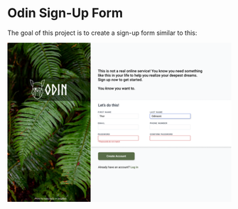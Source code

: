 # Odin Sign-Up Form

The goal of this project is to create a sign-up form similar to this:

![sample sign-up form](sign-up-form.png)

